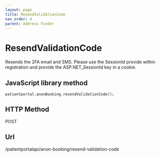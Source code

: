 ```yaml
---
layout: page
title: ResendValidationCode
nav_order: 4
parent: Address Finder
---
```


# ResendValidationCode

Resends the 2FA email and SMS. Please use the SessionId provide within registration and provide the ASP.NET_SessionId key in a cookie.

## JavaScript library method

```
patientportal.anonBooking.resendValidationCode();
```

## HTTP Method

POST

## ****Url****

/patientportalapi/anon-booking/resend-validation-code
